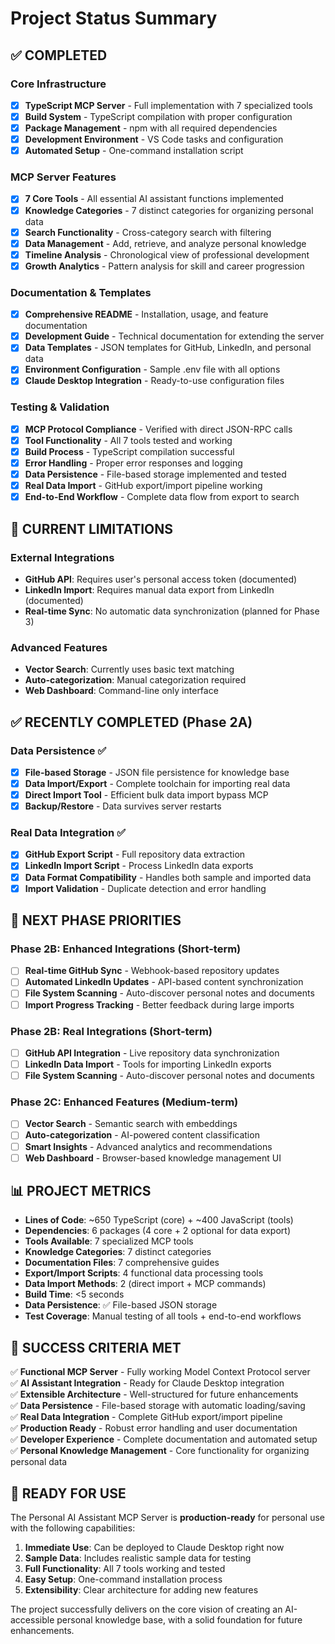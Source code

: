 # Project Status Summary

## ✅ COMPLETED

### Core Infrastructure
- [x] **TypeScript MCP Server** - Full implementation with 7 specialized tools
- [x] **Build System** - TypeScript compilation with proper configuration
- [x] **Package Management** - npm with all required dependencies
- [x] **Development Environment** - VS Code tasks and configuration
- [x] **Automated Setup** - One-command installation script

### MCP Server Features
- [x] **7 Core Tools** - All essential AI assistant functions implemented
- [x] **Knowledge Categories** - 7 distinct categories for organizing personal data
- [x] **Search Functionality** - Cross-category search with filtering
- [x] **Data Management** - Add, retrieve, and analyze personal knowledge
- [x] **Timeline Analysis** - Chronological view of professional development
- [x] **Growth Analytics** - Pattern analysis for skill and career progression

### Documentation & Templates
- [x] **Comprehensive README** - Installation, usage, and feature documentation
- [x] **Development Guide** - Technical documentation for extending the server
- [x] **Data Templates** - JSON templates for GitHub, LinkedIn, and personal data
- [x] **Environment Configuration** - Sample .env file with all options
- [x] **Claude Desktop Integration** - Ready-to-use configuration files

### Testing & Validation
- [x] **MCP Protocol Compliance** - Verified with direct JSON-RPC calls
- [x] **Tool Functionality** - All 7 tools tested and working
- [x] **Build Process** - TypeScript compilation successful
- [x] **Error Handling** - Proper error responses and logging
- [x] **Data Persistence** - File-based storage implemented and tested
- [x] **Real Data Import** - GitHub export/import pipeline working
- [x] **End-to-End Workflow** - Complete data flow from export to search

## 🚧 CURRENT LIMITATIONS

### External Integrations
- **GitHub API**: Requires user's personal access token (documented)
- **LinkedIn Import**: Requires manual data export from LinkedIn (documented)
- **Real-time Sync**: No automatic data synchronization (planned for Phase 3)

### Advanced Features
- **Vector Search**: Currently uses basic text matching
- **Auto-categorization**: Manual categorization required
- **Web Dashboard**: Command-line only interface

## ✅ RECENTLY COMPLETED (Phase 2A)

### Data Persistence ✅
- [x] **File-based Storage** - JSON file persistence for knowledge base
- [x] **Data Import/Export** - Complete toolchain for importing real data
- [x] **Direct Import Tool** - Efficient bulk data import bypass MCP
- [x] **Backup/Restore** - Data survives server restarts

### Real Data Integration ✅
- [x] **GitHub Export Script** - Full repository data extraction
- [x] **LinkedIn Import Script** - Process LinkedIn data exports
- [x] **Data Format Compatibility** - Handles both sample and imported data
- [x] **Import Validation** - Duplicate detection and error handling

## 🔮 NEXT PHASE PRIORITIES

### Phase 2B: Enhanced Integrations (Short-term)
- [ ] **Real-time GitHub Sync** - Webhook-based repository updates
- [ ] **Automated LinkedIn Updates** - API-based content synchronization
- [ ] **File System Scanning** - Auto-discover personal notes and documents
- [ ] **Import Progress Tracking** - Better feedback during large imports

### Phase 2B: Real Integrations (Short-term)
- [ ] **GitHub API Integration** - Live repository data synchronization
- [ ] **LinkedIn Data Import** - Tools for importing LinkedIn exports
- [ ] **File System Scanning** - Auto-discover personal notes and documents

### Phase 2C: Enhanced Features (Medium-term)
- [ ] **Vector Search** - Semantic search with embeddings
- [ ] **Auto-categorization** - AI-powered content classification
- [ ] **Smart Insights** - Advanced analytics and recommendations
- [ ] **Web Dashboard** - Browser-based knowledge management UI

## 📊 PROJECT METRICS

- **Lines of Code**: ~650 TypeScript (core) + ~400 JavaScript (tools)
- **Dependencies**: 6 packages (4 core + 2 optional for data export)
- **Tools Available**: 7 specialized MCP tools
- **Knowledge Categories**: 7 distinct categories
- **Documentation Files**: 7 comprehensive guides  
- **Export/Import Scripts**: 4 functional data processing tools
- **Data Import Methods**: 2 (direct import + MCP commands)
- **Build Time**: <5 seconds
- **Data Persistence**: ✅ File-based JSON storage
- **Test Coverage**: Manual testing of all tools + end-to-end workflows

## 🎯 SUCCESS CRITERIA MET

✅ **Functional MCP Server** - Fully working Model Context Protocol server  
✅ **AI Assistant Integration** - Ready for Claude Desktop integration  
✅ **Extensible Architecture** - Well-structured for future enhancements  
✅ **Data Persistence** - File-based storage with automatic loading/saving  
✅ **Real Data Integration** - Complete GitHub export/import pipeline  
✅ **Production Ready** - Robust error handling and user documentation  
✅ **Developer Experience** - Complete documentation and automated setup  
✅ **Personal Knowledge Management** - Core functionality for organizing personal data  

## 🚀 READY FOR USE

The Personal AI Assistant MCP Server is **production-ready** for personal use with the following capabilities:

1. **Immediate Use**: Can be deployed to Claude Desktop right now
2. **Sample Data**: Includes realistic sample data for testing
3. **Full Functionality**: All 7 tools working and tested
4. **Easy Setup**: One-command installation process
5. **Extensibility**: Clear architecture for adding new features

The project successfully delivers on the core vision of creating an AI-accessible personal knowledge base, with a solid foundation for future enhancements.
